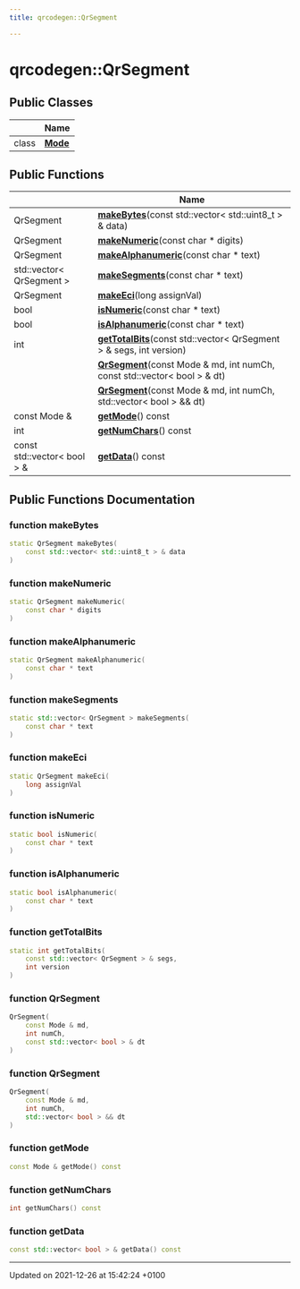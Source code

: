 ```yaml
---
title: qrcodegen::QrSegment

---
```


# qrcodegen::QrSegment





## Public Classes

|                | Name           |
| -------------- | -------------- |
| class | **[Mode](/Classes/classqrcodegen_1_1_qr_segment_1_1_mode.md)**  |

## Public Functions

|                | Name           |
| -------------- | -------------- |
| QrSegment | **[makeBytes](/Classes/classqrcodegen_1_1_qr_segment.md#function-makebytes)**(const std::vector< std::uint8_t > & data) |
| QrSegment | **[makeNumeric](/Classes/classqrcodegen_1_1_qr_segment.md#function-makenumeric)**(const char * digits) |
| QrSegment | **[makeAlphanumeric](/Classes/classqrcodegen_1_1_qr_segment.md#function-makealphanumeric)**(const char * text) |
| std::vector< QrSegment > | **[makeSegments](/Classes/classqrcodegen_1_1_qr_segment.md#function-makesegments)**(const char * text) |
| QrSegment | **[makeEci](/Classes/classqrcodegen_1_1_qr_segment.md#function-makeeci)**(long assignVal) |
| bool | **[isNumeric](/Classes/classqrcodegen_1_1_qr_segment.md#function-isnumeric)**(const char * text) |
| bool | **[isAlphanumeric](/Classes/classqrcodegen_1_1_qr_segment.md#function-isalphanumeric)**(const char * text) |
| int | **[getTotalBits](/Classes/classqrcodegen_1_1_qr_segment.md#function-gettotalbits)**(const std::vector< QrSegment > & segs, int version) |
| | **[QrSegment](/Classes/classqrcodegen_1_1_qr_segment.md#function-qrsegment)**(const Mode & md, int numCh, const std::vector< bool > & dt) |
| | **[QrSegment](/Classes/classqrcodegen_1_1_qr_segment.md#function-qrsegment)**(const Mode & md, int numCh, std::vector< bool > && dt) |
| const Mode & | **[getMode](/Classes/classqrcodegen_1_1_qr_segment.md#function-getmode)**() const |
| int | **[getNumChars](/Classes/classqrcodegen_1_1_qr_segment.md#function-getnumchars)**() const |
| const std::vector< bool > & | **[getData](/Classes/classqrcodegen_1_1_qr_segment.md#function-getdata)**() const |

## Public Functions Documentation

### function makeBytes

```cpp
static QrSegment makeBytes(
    const std::vector< std::uint8_t > & data
)
```


### function makeNumeric

```cpp
static QrSegment makeNumeric(
    const char * digits
)
```


### function makeAlphanumeric

```cpp
static QrSegment makeAlphanumeric(
    const char * text
)
```


### function makeSegments

```cpp
static std::vector< QrSegment > makeSegments(
    const char * text
)
```


### function makeEci

```cpp
static QrSegment makeEci(
    long assignVal
)
```


### function isNumeric

```cpp
static bool isNumeric(
    const char * text
)
```


### function isAlphanumeric

```cpp
static bool isAlphanumeric(
    const char * text
)
```


### function getTotalBits

```cpp
static int getTotalBits(
    const std::vector< QrSegment > & segs,
    int version
)
```


### function QrSegment

```cpp
QrSegment(
    const Mode & md,
    int numCh,
    const std::vector< bool > & dt
)
```


### function QrSegment

```cpp
QrSegment(
    const Mode & md,
    int numCh,
    std::vector< bool > && dt
)
```


### function getMode

```cpp
const Mode & getMode() const
```


### function getNumChars

```cpp
int getNumChars() const
```


### function getData

```cpp
const std::vector< bool > & getData() const
```


-------------------------------

Updated on 2021-12-26 at 15:42:24 +0100
